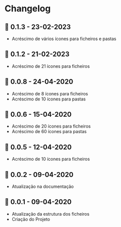 # Changelog

## 🔖 0.1.3  -  23-02-2023

- Acréscimo de vários ícones para ficheiros e pastas
  
## 🔖 0.1.2  -  21-02-2023

- Acréscimo de 21 ícones para ficheiros

## 🔖 0.0.8  -  24-04-2020

- Acréscimo de 8 ícones para ficheiros
- Acréscimo de 10 ícones para pastas

## 🔖 0.0.6  -  15-04-2020

- Acréscimo de 20 ícones para ficheiros
- Acréscimo de 60 ícones para pastas

## 🔖 0.0.5  -  12-04-2020

- Acréscimo de 10 ícones para ficheiros

## 🔖 0.0.2  -  09-04-2020

- Atualização na documentação

## 🔖 0.0.1  -  09-04-2020

- Atualização da estrutura dos ficheiros
- Criação do Projeto